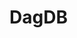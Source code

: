 # DagDB

<!---
DagDB is a flexible database for distributed applications.

It can store JSON, binary, and even streams of binary. You can nest
these values within each other or create links between pieces of data for
efficiency and de-duplication. You can even nest databases inside of other
databases. This gives you the flexibility
to assemble incredibly large and efficient graphs of information while
still being able to perform efficient transactions no matter how large
these graphs become.

DagDB has decentralized replication that works very similar to git. The
vast majority of merge conflicts can be handled automatically and you
can even merge several databases from different users into a single database.

It works in browsers, Node.js, and can be deployed to any cloud environment
with little more than basic storage (S3). It even runs in "Serverless"
environments like Lambda.

The primitives used in DagDB are also well suited to CDN's and other edge
caching solutions.

```js
const dagdb = require('dagdb')
let db = await dagdb.create()
await db.set('key', { hello: 'world' })
db = await db.update()
```

To learn more, move along to the [Getting Started](getting-started) section.
--->
